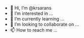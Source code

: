 - 👋 Hi, I’m @krsarans
- 👀 I’m interested in ...
- 🌱 I’m currently learning ...
- 💞️ I’m looking to collaborate on ...
- 📫 How to reach me ...

<!---
krsarans/krsarans is a ✨ special ✨ repository because its `README.md` (this file) appears on your GitHub profile.
You can click the Preview link to take a look at your changes.
--->
